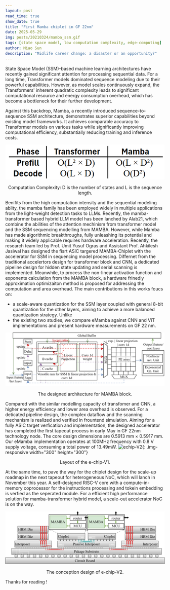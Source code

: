 ```yaml
---
layout: post
read_time: true
show_date: true
title: "First Mamba chiplet in GF 22nm"
date: 2025-05-29
img: posts/20210324/mamba_ssm.gif
tags: [state space model, low computation complexity, edge-computing]
author: Miao Sun
description: "Midlife career change: a disaster or an opportunity?"
---
```


State Space Model (SSM)-based machine learning architectures have recently gained significant attention for processing sequential data. For a long time, Transformer models dominated sequence modeling due to their powerful capabilities. However, as model scales continuously expand, the Transformers' inherent quadratic complexity leads to significant computational resource and energy consumption overhead, which has become a bottleneck for their further development.

Against this backdrop, Mamba, a recently introduced sequence-to-sequence SSM architecture, demonstrates superior capabilities beyond existing model frameworks. It achieves comparable accuracy to Transformer models on various tasks while significantly improving computational efficiency, substantially reducing training and inference costs.

![complexity](.\assets\img\posts\20210324\complexity_table.png)
<center>Computation Complexity: D is the number of states and L is the sequence length.</center>

Benifits from the high computation intensity and the sequential modeling ablity, the mamba family has been employed widely in multiple applications from the light-weight detection  tasks to LLMs. Recently, the mamba-transformer based hybrid LLM model has been lanched by Alab21, which combine the abilities of the attention mechinism from transformer model and the SSM sequencing modelling from MAMBA. However, while Mamba has made algorithmic breakthroughs, fully unleashing its potential and making it widely applicable requires hardware acceleration. Recently, the research team led by Prof. Umit Yusuf Ogras and Assistant Prof. Ahkilesh Jasiwal has designed the fisrt ASIC targered MAMBA-Chiplet with the accelerator for SSM in sequencing model processing. Differnet from the traditional accelertors design for transformer block and CNN, a dedicated pipeline design for hidden state updating and serial scanning is implemented. Meanwhile, to process the non-linear activation function and exponents calculation from the MAMBA block, a hardware frinedly approximation optimizaiton method is proposed for addressing the computation and area overhead. The main contributions in this works foucs on:
- a scale-aware quantization for the SSM layer coupled with general 8-bit
quantization for the other layers, aiming to achieve a more balanced quantization strategy. Unlike
- the existing two studies, we compare eMamba against CNN and ViT implementations and present
hardware measurements on GF 22 nm. 

![echip-V2](.\assets\img\posts\20210324\mamba_arch.svg)
<center>The designed architecture for MAMBA block.</center>


Compared with the similar modelling capacity of transfomer and CNN, a higher energy efficiency and lower area overhead is observed. For a deticated pipeline design, the complex dataflow and the scanning mechanism is realized and verified in frountend simulation. Aiming for a fully ASIC target verfication and implementation, the designed accelerator has completed the first tapeout process in early May in GF 22nm technology node. The core design dimensions are 0.5913 mm × 0.5917 mm. Our eMamba implementation operates at 100MHz frequency with 0.8 V supply voltage, consuming a total power of 13.49mW.
![echip-V2](.\assets\img\posts\20210324\layout.png){: .img-responsive width="300" height="300"}
<center>Layout of the e-chip-V1. </center>

 At the same time, to pave the way for the chiplet design for the  scale-up roadmap in the next tapeout for heterogeneous NoC, which will lanch in November this year. A self-designed RISC-V core with a compute-in-memory coprocessor for the instructions processing and tokein embedding is verfied as the seperated module. For a efficient high performance solution for mamba-transformer hybrid model, a scale-out  accelerator NoC is on the way.

![echip-V2](.\assets\img\posts\20210324\echip_v2.svg)
<center>The conception design of e-chip-V2.</center>

Thanks for reading !